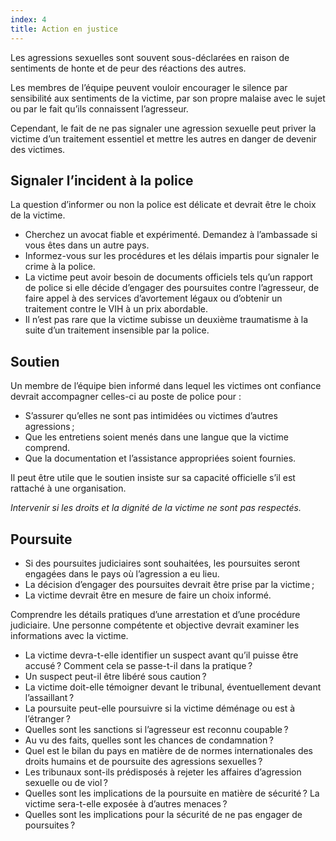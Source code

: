 ```yaml
---
index: 4
title: Action en justice
---
```

Les agressions sexuelles sont souvent sous-déclarées en raison de sentiments de honte et de peur des réactions des autres.

Les membres de l’équipe peuvent vouloir encourager le silence par sensibilité aux sentiments de la victime,
par son propre malaise avec le sujet ou par le fait qu’ils connaissent l’agresseur.

Cependant, le fait de ne pas signaler une agression sexuelle peut priver la victime d’un traitement essentiel et mettre les autres en danger de devenir des victimes.

## Signaler l’incident à la police

La question d’informer ou non la police est délicate et devrait être le choix de la victime.

*   Cherchez un avocat fiable et expérimenté. Demandez à l’ambassade si vous êtes dans un autre pays.
*   Informez-vous sur les procédures et les délais impartis pour signaler le crime à la police.
*   La victime peut avoir besoin de documents officiels tels qu’un rapport de police si elle décide d’engager des poursuites contre l’agresseur, de faire appel à des services d’avortement légaux ou d’obtenir un traitement contre le VIH à un prix abordable.
*   Il n’est pas rare que la victime subisse un deuxième traumatisme à la suite
d’un traitement insensible par la police.

## Soutien

Un membre de l’équipe bien informé dans lequel les victimes ont confiance devrait accompagner celles-ci au poste de police pour :

*   S’assurer qu’elles ne sont pas intimidées ou victimes d’autres agressions ;
*  Que les entretiens soient menés dans une langue que la victime comprend.
*  Que la documentation et l’assistance appropriées soient fournies.

Il peut être utile que le soutien insiste sur sa capacité officielle s’il est rattaché à une organisation.

*Intervenir si les droits et la dignité de la victime ne sont pas respectés.*

## Poursuite

*   Si des poursuites judiciaires sont souhaitées, les poursuites seront engagées dans le pays où l’agression a eu lieu.
*   La décision d’engager des poursuites devrait être prise par la victime ;
*   La victime devrait être en mesure de faire un choix informé.

Comprendre les détails pratiques d’une arrestation et d’une procédure judiciaire.
Une personne compétente et objective devrait examiner les informations avec la victime.

*   La victime devra-t-elle identifier un suspect avant qu’il puisse être
accusé ? Comment cela se passe-t-il dans la pratique ?
*    Un suspect peut-il être libéré sous caution ?
*   La victime doit-elle témoigner devant le tribunal, éventuellement devant l’assaillant ?
*   La poursuite peut-elle poursuivre si la victime déménage ou est à l’étranger ?
*   Quelles sont les sanctions si l’agresseur est reconnu coupable ?
*   Au vu des faits, quelles sont les chances de condamnation ?
*   Quel est le bilan du pays en matière de
de normes internationales des droits humains et de poursuite des agressions sexuelles ?
*   Les tribunaux
sont-ils prédisposés à rejeter les affaires d’agression sexuelle ou de viol ?
*   Quelles sont les implications de la poursuite en matière de sécurité ? La victime sera-t-elle exposée à d’autres menaces ?
*   Quelles sont les implications pour la sécurité de ne pas engager de poursuites ?